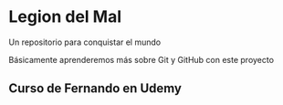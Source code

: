 # Legion del Mal
Un repositorio para conquistar el mundo

Básicamente aprenderemos más sobre Git y GitHub con este proyecto

## Curso de Fernando en Udemy
